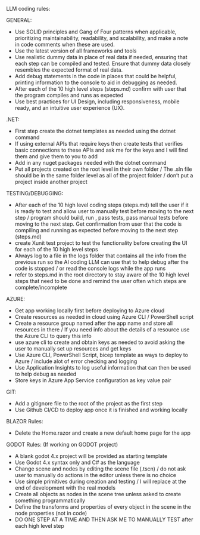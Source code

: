 LLM coding rules:

GENERAL:
- Use SOLID principles and Gang of Four patterns when applicable, prioritizing maintainability, readability, and scalability, and make a note in code comments when these are used.
- Use the latest version of all frameworks and tools 
- Use realistic dummy data in place of real data if needed, ensuring that each step can be compiled and tested. Ensure that dummy data closely resembles the expected format of real data.
- Add debug statements in the code in places that could be helpful, printing information to the console to aid in debugging as needed.
- After each of the 10 high level steps (steps.md) confirm with user that the program compiles and runs as expected
- Use best practices for UI Design, including responsiveness, mobile ready, and an intuitive user experience (UX).

.NET:
- First step create the dotnet templates as needed using the dotnet command
- If using external APIs that require keys then create tests that verifies basic connections to these APIs and ask me for the keys and I will find them and give them to you to add
- Add in any nuget packages needed with the dotnet command 
- Put all projects created on the root level in their own folder / The .sln file should be in the same folder level as all of the project folder / don’t put a project inside another project

TESTING/DEBUGGING:
- After each of the 10 high level coding steps (steps.md) tell the user if it is ready to test and allow user to manually test before moving to the next step / program should build, run , pass tests, pass manual tests before moving to the next step. Get confirmation from user that the code is compiling and running as expected before moving to the next step (steps.md)
- create Xunit test project to test the functionality before creating the UI for each of the 10 high level steps
- Always log to a file in the logs folder that contains all the info from the previous run so the AI coding LLM can use that to help debug after the code is stopped / or read the console logs while the app runs
- refer to steps.md in the root directory to stay aware of the 10 high level steps that need to be done and remind the user often which steps are complete/incomplete

AZURE:
- Get app working locally first before deploying to Azure cloud
- Create resources as needed in cloud using Azure CLI / PowerShell script 
- Create a resource group named after the app name and store all resources in there / If you need info about the details of a resource use the Azure CLI to query this info
- use azure cli to create and obtain keys as needed to avoid asking the user to manually set up resources and get keys
- Use Azure CLI, PowerShell Script,  bicep template as ways to deploy to Azure / include alot of error checking and logging
- Use Application Insights to log useful information that can then be used to help debug as needed
- Store keys in Azure App Service configuration as key value pair 

GIT:
- Add a gitignore file to the root of the project as the first step
- Use Github CI/CD to deploy app once it is finished and working locally

BLAZOR Rules: 
- Delete the Home.razor and create a new default home page for the app

GODOT Rules: (If working on GODOT project)
- A blank godot 4.x project will be provided as starting template
- Use Godot 4.x syntax only and C# as the language
- Change scene and nodes by editing the scene file (.tscn) / do not ask user to manually do actions in the editor unless there is no choice
- Use simple primitives during creation and testing / I will replace at the end of development with the real models
- Create all objects as nodes in the scene tree unless asked to create something programmatically
- Define the transforms and properties of every object in the scene in the node properties (not in code)
- DO ONE STEP AT A TIME AND THEN ASK ME TO MANUALLY TEST after each high level step

 


